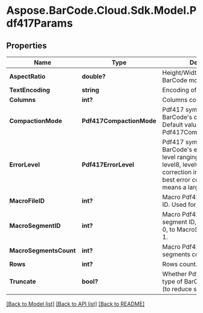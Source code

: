 # Aspose.BarCode.Cloud.Sdk.Model.Pdf417Params
## Properties

Name | Type | Description | Notes
------------ | ------------- | ------------- | -------------
**AspectRatio** | **double?** | Height/Width ratio of 2D BarCode module. | [optional] 
**TextEncoding** | **string** | Encoding of codetext. | [optional] 
**Columns** | **int?** | Columns count. | [optional] 
**CompactionMode** | **Pdf417CompactionMode** | Pdf417 symbology type of BarCode&#39;s compaction mode. Default value: Pdf417CompactionMode.Auto. | [optional] 
**ErrorLevel** | **Pdf417ErrorLevel** | Pdf417 symbology type of BarCode&#39;s error correction level ranging from level0 to level8, level0 means no error correction info, level8 means best error correction which means a larger picture. | [optional] 
**MacroFileID** | **int?** | Macro Pdf417 barcode&#39;s file ID. Used for MacroPdf417. | [optional] 
**MacroSegmentID** | **int?** | Macro Pdf417 barcode&#39;s segment ID, which starts from 0, to MacroSegmentsCount - 1. | [optional] 
**MacroSegmentsCount** | **int?** | Macro Pdf417 barcode segments count. | [optional] 
**Rows** | **int?** | Rows count. | [optional] 
**Truncate** | **bool?** | Whether Pdf417 symbology type of BarCode is truncated (to reduce space). | [optional] 

[[Back to Model list]](../README.md#documentation-for-models) [[Back to API list]](../README.md#documentation-for-api-endpoints) [[Back to README]](../README.md)

